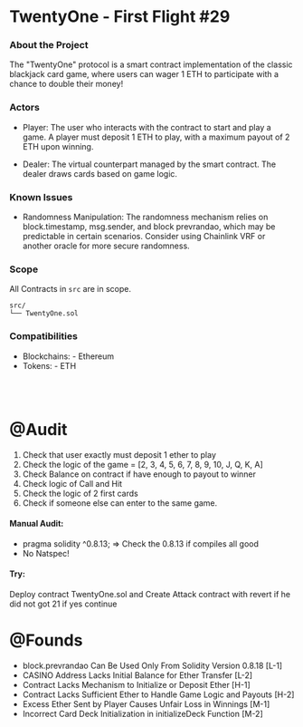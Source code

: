 # TwentyOne - First Flight #29

### About the Project

The "TwentyOne" protocol is a smart contract implementation of
the classic blackjack card game, where users can wager 1 ETH to participate
with a chance to double their money!

### Actors

- Player: The user who interacts with the contract to start and play a game.
  A player must deposit 1 ETH to play, with a maximum payout of 2 ETH upon winning.

- Dealer: The virtual counterpart managed by the smart contract. The dealer draws cards based on game logic.

### Known Issues

- Randomness Manipulation: The randomness mechanism relies on block.timestamp, msg.sender,
  and block prevrandao, which may be predictable in certain scenarios.
  Consider using Chainlink VRF or another oracle for more secure randomness.

### Scope

All Contracts in `src` are in scope.

```
src/
└── TwentyOne.sol
```

### Compatibilities

- Blockchains: - Ethereum
- Tokens: - ETH

<br></br>

# @Audit

1. Check that user exactly must deposit 1 ether to play
2. Check the logic of the game = [2, 3, 4, 5, 6, 7, 8, 9, 10, J, Q, K, A]
3. Check Balance on contract if have enough to payout to winner
4. Check logic of Call and Hit
5. Check the logic of 2 first cards
6. Check if someone else can enter to the same game.

#### Manual Audit:

- pragma solidity ^0.8.13; => Check the 0.8.13 if compiles all good
- No Natspec!

#### Try:

Deploy contract TwentyOne.sol and Create Attack contract with revert if he did not got 21 if yes continue

# @Founds

- block.prevrandao Can Be Used Only From Solidity Version 0.8.18 [L-1]
- CASINO Address Lacks Initial Balance for Ether Transfer [L-2]
- Contract Lacks Mechanism to Initialize or Deposit Ether [H-1]
- Contract Lacks Sufficient Ether to Handle Game Logic and Payouts [H-2]
- Excess Ether Sent by Player Causes Unfair Loss in Winnings [M-1]
- Incorrect Card Deck Initialization in initializeDeck Function [M-2]
